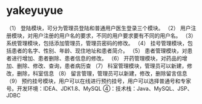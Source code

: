 # yakeyuyue
（1） 登陆模块，可分为管理员登陆和普通用户医生登录三个模块。 （2） 用户注册模块，对用户注册的用户名的要求，不同的用户要求要有不同的用户名。 （3） 系统管理模块，包括添加管理员，管理员密码的修改。 （4） 挂号管理模块，包括患者的名字、性别、年龄、现住地址和患者简介。 （5） 患者管理模块，对患者进行增加、患者删除、患者信息的修改。 （6） 开药管理模块，对药品的增加、删除、修改、查询，患者病历查 （7） 科室管理模块，管理员可以新建，修改，删除，科室信息 （8） 留言管理，管理员可以新建，修改，删除留言信息 （9） 预约挂号模块，用户可以在线进行预约挂号，用户可以选择普通号和专家号。开发环境：IDEA、JDK1.8、MySQL ④：技术栈：Java、MySQL、JSP、JDBC
